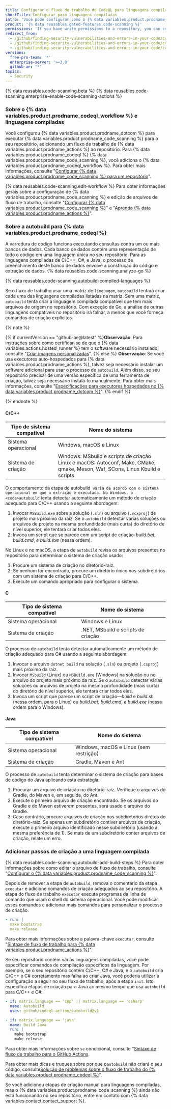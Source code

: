 ```yaml
---
title: Configurar o fluxo de trabalho do CodeQL para linguagens compiladas
shortTitle: Configurar para linguagens compiladas
intro: 'Você pode configurar como o {% data variables.product.prodname_dotcom %} usa o {% data variables.product.prodname_codeql_workflow %} para varrer o código escrito em linguagens compiladas para obter vulnerabilidades e erros.'
product: '{% data reusables.gated-features.code-scanning %}'
permissions: 'If you have write permissions to a repository, you can configure {% data variables.product.prodname_code_scanning %} for that repository.'
redirect_from:
  - /github/finding-security-vulnerabilities-and-errors-in-your-code/configuring-code-scanning-for-compiled-languages
  - /github/finding-security-vulnerabilities-and-errors-in-your-code/configuring-the-codeql-action-for-compiled-languages
  - /github/finding-security-vulnerabilities-and-errors-in-your-code/configuring-the-codeql-workflow-for-compiled-languages
versions:
  free-pro-team: '*'
  enterprise-server: '>=3.0'
  github-ae: '*'
topics:
  - Security
---
```


{% data reusables.code-scanning.beta %}
{% data reusables.code-scanning.enterprise-enable-code-scanning-actions %}

### Sobre o {% data variables.product.prodname_codeql_workflow %} e linguagens compiladas

Você configurou {% data variables.product.prodname_dotcom %} para executar {% data variables.product.prodname_code_scanning %} para o seu repositório, adicionando um fluxo de trabalho de {% data variables.product.prodname_actions %} ao repositório. Para {% data variables.product.prodname_codeql %} {% data variables.product.prodname_code_scanning %}, você adiciona o {% data variables.product.prodname_codeql_workflow %}. Para obter mais informações, consulte "[Configurar {% data variables.product.prodname_code_scanning %} para um repositório](/code-security/secure-coding/setting-up-code-scanning-for-a-repository)".

{% data reusables.code-scanning.edit-workflow %}
Para obter informações gerais sobre a configuração de {% data variables.product.prodname_code_scanning %} e edição de arquivos de fluxo de trabalho, consulte "[Configurar {% data variables.product.prodname_code_scanning %}](/code-security/secure-coding/configuring-code-scanning)" e "[Aprenda {% data variables.product.prodname_actions %}](/actions/learn-github-actions)".

### Sobre a autobuild para {% data variables.product.prodname_codeql %}

A varredura de código funciona executando consultas contra um ou mais bancos de dados. Cada banco de dados contém uma representação de todo o código em uma linguagem única no seu repositório. Para as linguagens compiladas de C/C++, C#, e Java, o processo de preenchimento deste banco de dados envolve a construção do código e extração de dados. {% data reusables.code-scanning.analyze-go %}

{% data reusables.code-scanning.autobuild-compiled-languages %}

Se o fluxo de trabalho usar uma matriz de `linguagem`, `autobuild` tentará criar cada uma das linguagens compiladas listadas na matriz. Sem uma matriz, `autobuild` tenta criar a linguagem compilada compatível que tem mais arquivos de origem no repositório. Com exceção de Go, a análise de outras linguagens compatíveis no repositório irá falhar, a menos que você forneça comandos de criação explícitos.

{% note %}

{% if currentVersion == "github-ae@latest" %}**Observação**: Para instruções sobre como certificar-se de que o {% data variables.actions.hosted_runner %} tem o software necessário instalado, consulte "[Criar imagens personalizadas](/actions/using-github-hosted-runners/creating-custom-images)".
{% else %}
**Observação**: Se você usa executores auto-hospedados para {% data variables.product.prodname_actions %}, talvez seja necessário instalar um software adicional para usar o processo de `autobuild`. Além disso, se seu repositório precisar de uma versão específica de uma ferramenta de criação, talvez seja necessário instalá-lo manualmente. Para obter mais informações, consulte "[Especificações para executores hospedados no {% data variables.product.prodname_dotcom %}](/actions/reference/specifications-for-github-hosted-runners/#supported-software)".
{% endif %}

{% endnote %}

#### C/C++

| Tipo de sistema compatível | Nome do sistema                                                                                                                        |
| -------------------------- | -------------------------------------------------------------------------------------------------------------------------------------- |
| Sistema operacional        | Windows, macOS e Linux                                                                                                                 |
| Sistema de criação         | Windows: MSbuild e scripts de criação<br/>Linux e macOS: Autoconf, Make, CMake, qmake, Meson, Waf, SCons, Linux Kbuild e scripts |

O comportamento da etapa de </code>autobuild` varia de acordo com o sistema operacional em que a extração é executada. No Windows, o <code>autobuild` tenta detectar automaticamente um método de criação adequado para C/C++ usando a seguinte abordagem:

1. Invocar `MSBuild.exe` sobre a solução (`.sln`) ou arquivo (`.vcxproj`) de projeto mais próximo da raiz. Se o `autobuild` detectar várias soluções ou arquivos de projeto na mesma profundidade (mais curta) do diretório de nível superior, ele tentará criar todos eles.
2. Invoca um script que se parece com um script de criação-_build.bat_, _build.cmd_, _e build.exe_ (nessa ordem).

No Linux e no macOS, a etapa de `autobuild` revisa os arquivos presentes no repositório para determinar o sistema de criação usado:

1. Procure um sistema de criação no diretório-raiz.
2. Se nenhum for encontrado, procure um diretório único nos subdiretórios com um sistema de criação para C/C++.
3. Execute um comando apropriado para configurar o sistema.

#### C

| Tipo de sistema compatível | Nome do sistema                    |
| -------------------------- | ---------------------------------- |
| Sistema operacional        | Windows e Linux                    |
| Sistema de criação         | .NET, MSbuild e scripts de criação |

O processo de `autobuild` tenta detectar automaticamente um método de criação adequado para C# usando a seguinte abordagem:

1. Invocar o arquivo `dotnet build` na solução (`.sln`) ou projeto (`.csproj`) mais próximo da raiz.
2. Invocar `MSbuild` (Linux) ou `MSBuild.exe` (Windows) na solução ou no arquivo do projeto mais próximo da raiz. Se o `autobuild` detectar várias soluções ou arquivos de projeto na mesma profundidade (mais curta) do diretório de nível superior, ele tentará criar todos eles.
3. Invoca um script que parece um script de criação—_build_ e _build.sh_ (nessa ordem, para o Linux) ou _build.bat_, _build.cmd_, _e build.exe_ (nessa ordem para o Windows).

#### Java

| Tipo de sistema compatível | Nome do sistema                        |
| -------------------------- | -------------------------------------- |
| Sistema operacional        | Windows, macOS e Linux (sem restrição) |
| Sistema de criação         | Gradle, Maven e Ant                    |

O processo de `autobuild` tenta determinar o sistema de criação para bases de código do Java aplicando esta estratégia:

1. Procurar um arquivo de criação no diretório-raiz. Verifique o arquivos do Gradle, do Maven e, em seguida, do Ant.
2. Execute o primeiro arquivo de criação encontrado. Se os arquivos do Gradle e do Maven estiverem presentes, será usado o arquivo do Gradle.
3. Caso contrário, procure arquivos de criação nos subdiretórios diretos do diretório-raiz. Se apenas um subdiretório contiver arquivos de criação, execute o primeiro arquivo identificado nesse subdiretório (usando a mesma preferência de 1). Se mais de um subdiretório conter arquivos de criação, relate um erro.

### Adicionar passos de criação a uma linguagem compilada

{% data reusables.code-scanning.autobuild-add-build-steps %} Para obter informações sobre como editar o arquivo de fluxo de trabalho, consulte "[Configurar o {% data variables.product.prodname_code_scanning %}](/code-security/secure-coding/configuring-code-scanning#editing-a-code-scanning-workflow)".

Depois de remover a etapa de `autobuild`, remova o comentário da etapa `executar` e adicione comandos de criação adequados ao seu repositório. A etapa do fluxo de trabalho `executar` executa programas da linha de comando que usam o shell do sistema operacional. Você pode modificar esses comandos e adicionar mais comandos para personalizar o processo de criação.

``` yaml
- run: |
  make bootstrap
  make release
```

Para obter mais informações sobre a palavra-chave `executar`, consulte "[Sintaxe de fluxo de trabalho para {% data variables.product.prodname_actions %}](/actions/reference/workflow-syntax-for-github-actions#jobsjob_idstepsrun)".

Se seu repositório contém várias linguagens compiladas, você pode especificar comandos de compilação específicos da linguagem. Por exemplo, se o seu repositório contém C/C++, C# e Java, e o `autobuild` cria C/C++ e C# corretamente mas falha ao criar Java, você poderia utilizar a configuração a seguir no seu fluxo de trabalho, após a etapa `init`. Isto especifica etapas de criação para Java ao mesmo tempo que usa `autobuild` para C/C++ e C#:

```yaml
- if: matrix.language == 'cpp' || matrix.language == 'csharp' 
  name: Autobuild
  uses: github/codeql-action/autobuild@v1

- if: matrix.language == 'java' 
  name: Build Java
  run: |
    make bootstrap
    make release
```

Para obter mais informações sobre `se` condicional, consulte "[Sintaxe de fluxo de trabalho para o GitHub Actions](/actions/reference/workflow-syntax-for-github-actions#jobsjob_idstepsif).

Para obter mais dicas e truques sobre por que o`autobuild` não criará o seu código, consulte[Solução de problemas sobre o fluxo de trabalho do {% data variables.product.prodname_codeql %}](/code-security/secure-coding/troubleshooting-the-codeql-workflow)".

Se você adicionou etapas de criação manual para linguagens compiladas, mas o {% data variables.product.prodname_code_scanning %} ainda não está funcionando no seu repositório, entre em contato com {% data variables.contact.contact_support %}.
